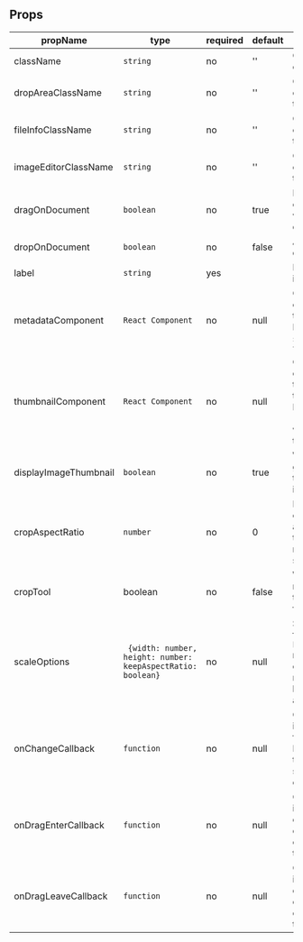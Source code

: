 ## Props

propName | type | required | default | description
---------|------|----------|---------|------------
className|`string`|no|''|Custom className
dropAreaClassName|`string`|no|''|Custom className for the DropArea
fileInfoClassName|`string`|no|''|Custom className for the FileInfo
imageEditorClassName|`string`|no|''|Custom className for the ImageEditor
dragOnDocument|`boolean`|no|true|Listen for drag events in the whole document
dropOnDocument|`boolean`|no|false|Allow to drop on document
label|`string`|yes||Label for the input
metadataComponent|`React Component`|no|null|Custom component for the metadata. Props: `name`, `size`, `extension`, `type`
thumbnailComponent|`React Component`|no|null|Custom component for the image thumbnail. Props: `children` (`<img>` node with the thumbnail)
displayImageThumbnail|`boolean`|no|true|Whether to generate a thumbnail for image files
cropAspectRatio|`number`|no|0|If cropTool is enabled, the aspect ratio for the selection. 0 means the selection is free
cropTool|boolean|no|false|Whether to render a crop tool for image files
scaleOptions| ``` {width: number, height: number: keepAspectRatio: boolean}```| no|null|Scale option for file images. `keepAspectRatio` refers to if the original aspect ratio should be kept when applying scaling
onChangeCallback|`function`|no|null|Callback invoked when a file is selected. It is called with the current state of the component
onDragEnterCallback|`function`|no|null|Callback invoked when drag enters. It is called with the current state of the component
onDragLeaveCallback|`function`|no|null|Callback invoked when drag leaves. It is called with the current state of the component
